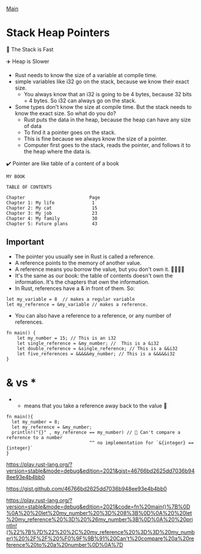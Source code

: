 [Main](./index.md)

# Stack Heap Pointers

🚀 The Stack is Fast

✈️ Heap is Slower

- Rust needs to know the size of a variable at compile time.
- simple variables like i32 go on the stack, because we know their exact size.
  - You always know that an i32 is going to be 4 bytes, because 32 bits = 4 bytes. So i32 can always go on the stack.
- Some types don't know the size at compile time. But the stack needs to know the exact size. So what do you do?
  - Rust puts the data in the heap, because the heap can have any size of data
  - To find it a pointer goes on the stack.
  - This is fine because we always know the size of a pointer.
  - Computer first goes to the stack, reads the pointer, and follows it to the heap where the data is.

✔️ Pointer are like table of a content of a book

```
MY BOOK

TABLE OF CONTENTS

Chapter                        Page
Chapter 1: My life              1
Chapter 2: My cat               15
Chapter 3: My job               23
Chapter 4: My family            30
Chapter 5: Future plans         43
```

## Important

- The pointer you usually see in Rust is called a reference.
- A reference points to the memory of another value.
- A reference means you borrow the value, but you don't own it. 🦀🦀🦀🦀
- It's the same as our book: the table of contents doesn't own the information. It's the chapters that own the information.
- In Rust, references have a & in front of them. So:

```
let my_variable = 8  // makes a regular variable
let my_reference = &my_variable // makes a reference.
```

- You can also have a reference to a reference, or any number of references.

```
fn main() {
    let my_number = 15; // This is an i32
    let single_reference = &my_number; //  This is a &i32
    let double_reference = &single_reference; // This is a &&i32
    let five_references = &&&&&my_number; // This is a &&&&&i32
}
```

# & vs \*

- - means that you take a reference away back to the value 🦀

```
fn main(){
  let my_number = 8;
  let my_reference = &my_number;
  println!("{}" , my_reference == my_number) // 🛑 Can't compare a reference to a number
                               ^^ no implementation for `&{integer} == {integer}`
}
```

https://play.rust-lang.org/?version=stable&mode=debug&edition=2021&gist=46766bd2625dd7036b948ee93e4b4bb0

https://gist.github.com/46766bd2625dd7036b948ee93e4b4bb0

https://play.rust-lang.org/?version=stable&mode=debug&edition=2021&code=fn%20main()%7B%0D%0A%20%20let%20my_number%20%3D%208%3B%0D%0A%20%20let%20my_reference%20%3D%20%26my_number%3B%0D%0A%20%20println!(%22%7B%7D%22%20%2C%20my_reference%20%3D%3D%20my_number)%20%2F%2F%20%F0%9F%9B%91%20Can't%20compare%20a%20reference%20to%20a%20number%0D%0A%7D
